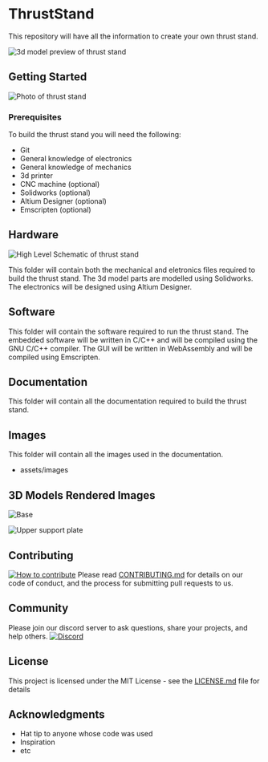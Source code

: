 # ThrustStand
This repository will have all the information to create your own thrust stand.

![3d model preview of thrust stand](./assets/images/thrust_stand_3d_preview.jpg)

## Getting Started
![Photo of thrust stand](./assets/images/photo_ver1.jpg)

### Prerequisites
To build the thrust stand you will need the following:
* Git
* General knowledge of electronics
* General knowledge of mechanics
* 3d printer
* CNC machine (optional)
* Solidworks (optional)
* Altium Designer (optional)
* Emscripten (optional)

## Hardware 
![High Level Schematic of thrust stand](./assets/images/High_level_schematic_diagram.jpg)

This folder will contain both the mechanical and eletronics files required to build 
the thrust stand. 
The 3d model parts are modelled using Solidworks.
The electronics will be designed using Altium Designer. 

## Software
This folder will contain the software required to run the thrust stand.
The embedded software will be written in C/C++ and will be compiled using the GNU C/C++ compiler.
The GUI will be written in WebAssembly and will be compiled using Emscripten. 

## Documentation
This folder will contain all the documentation required to build the thrust stand.

## Images
This folder will contain all the images used in the documentation.
 - assets/images

## 3D Models Rendered Images 
![Base](./assets/images/ThrustStand_Base.JPG)


![Upper support plate](./assets/images/ThrustStand_Upper_support_plate.JPG)

## Contributing
[![How to contribute](./assets/images/contribution_video_link.jpg)](https://www.youtube.com/live/BosoYqDCeg8?feature=share)
Please read [CONTRIBUTING.md](CONTRIBUTING.md) for details on our code of conduct, and the process for submitting pull requests to us.

## Community
Please join our discord server to ask questions, share your projects, and help others. 
[![Discord](https://yt3.googleusercontent.com/Ws_BpAWD46mOjCW3XCnsZ0YmghW-6fhMf6d9pvCvb4g8JJftgvL54039U1mgh31OchR4ApMTezc=s160-c-k-c0x00ffffff-no-rj)](https://discord.gg/k6autHK4)

## License
This project is licensed under the MIT License - see the [LICENSE.md](LICENSE.md) file for details

## Acknowledgments
* Hat tip to anyone whose code was used
* Inspiration
* etc
